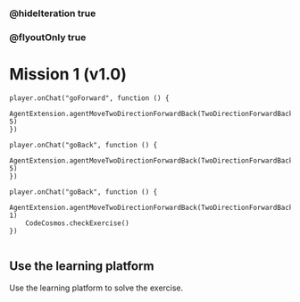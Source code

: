 ### @hideIteration true
### @flyoutOnly true
# Mission 1 (v1.0)

```blocks
player.onChat("goForward", function () {
    AgentExtension.agentMoveTwoDirectionForwardBack(TwoDirectionForwardBack.Forward, 5)
})

player.onChat("goBack", function () {
	AgentExtension.agentMoveTwoDirectionForwardBack(TwoDirectionForwardBack.Back, 5)
})

```

```template
player.onChat("goBack", function () {
    AgentExtension.agentMoveTwoDirectionForwardBack(TwoDirectionForwardBack.Forward, 1)
    CodeCosmos.checkExercise()
})


```
## Use the learning platform
Use the learning platform to solve the exercise.